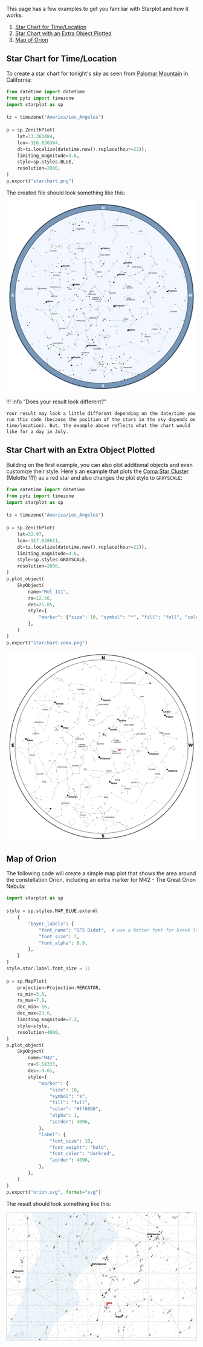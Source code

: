 This page has a few examples to get you familiar with Starplot and how it works.

1. [Star Chart for Time/Location](#star-chart-for-timelocation)
2. [Star Chart with an Extra Object Plotted](#star-chart-with-an-extra-object-plotted)
3. [Map of Orion](#map-of-orion)

## Star Chart for Time/Location
To create a star chart for tonight's sky as seen from [Palomar Mountain](https://en.wikipedia.org/wiki/Palomar_Mountain) in California:

```python
from datetime import datetime
from pytz import timezone
import starplot as sp

tz = timezone("America/Los_Angeles")

p = sp.ZenithPlot(
    lat=33.363484, 
    lon=-116.836394,
    dt=tz.localize(datetime.now().replace(hour=22)),
    limiting_magnitude=4.6,
    style=sp.styles.BLUE,
    resolution=2000,
)
p.export("starchart.png")
```
The created file should look something like this:

![starchart-blue](images/starchart-blue.png)

!!! info "Does your result look different?"

    Your result may look a little different depending on the date/time you run this code (because the position of the stars in the sky depends on time/location). But, the example above reflects what the chart would like for a day in July.


## Star Chart with an Extra Object Plotted

Building on the first example, you can also plot additional objects and even customize their style. Here's an example that plots the [Coma Star Cluster](https://en.wikipedia.org/wiki/Coma_Star_Cluster) (Melotte 111) as a red star and also changes the plot style to `GRAYSCALE`:

```python
from datetime import datetime
from pytz import timezone
import starplot as sp

tz = timezone("America/Los_Angeles")

p = sp.ZenithPlot(
    lat=32.97,
    lon=-117.038611,
    dt=tz.localize(datetime.now().replace(hour=22)),
    limiting_magnitude=4.6,
    style=sp.styles.GRAYSCALE,
    resolution=2000,
)
p.plot_object(
    SkyObject(
        name="Mel 111",
        ra=12.36,
        dec=25.85,
        style={
            "marker": {"size": 10, "symbol": "*", "fill": "full", "color": "red"}
        },
    )
)
p.export("starchart-coma.png")

```

![zenith-coma](images/zenith-coma.png)


## Map of Orion

The following code will create a simple map plot that shows the area around the constellation Orion, including an extra marker for M42 - The Great Orion Nebula:

```python
import starplot as sp

style = sp.styles.MAP_BLUE.extend(
    {
        "bayer_labels": {
            "font_name": "GFS Didot",  # use a better font for Greek letters
            "font_size": 7,
            "font_alpha": 0.9,
        },
    }
)
style.star.label.font_size = 11

p = sp.MapPlot(
    projection=Projection.MERCATOR,
    ra_min=3.6,
    ra_max=7.8,
    dec_min=-16,
    dec_max=23.6,
    limiting_magnitude=7.2,
    style=style,
    resolution=4000,
)
p.plot_object(
    SkyObject(
        name="M42",
        ra=5.58333,
        dec=-4.61,
        style={
            "marker": {
                "size": 10,
                "symbol": "s",
                "fill": "full",
                "color": "#ff6868",
                "alpha": 1,
                "zorder": 4096,
            },
            "label": {
                "font_size": 10,
                "font_weight": "bold",
                "font_color": "darkred",
                "zorder": 4096,
            },
        },
    )
)
p.export("orion.svg", format="svg")


```
The result should look something like this:

![map-orion](images/mercator-orion.png)
